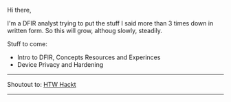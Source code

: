 Hi there,

I'm a DFIR analyst trying to put the stuff I said more than 3 times down in written form. So this will grow, althoug slowly, steadily.

Stuff to come:  
- Intro to DFIR, Concepts Resources and Experinces 
- Device Privacy and Hardening

--------

Shoutout to: [HTW Hackt](https://htw-hackt.de/)

--------
